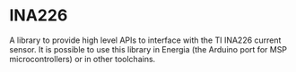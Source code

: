 # INA226
A library to provide high level APIs to interface with the TI INA226 current sensor. It is possible to use this library in Energia (the Arduino port for MSP microcontrollers) or in other toolchains.